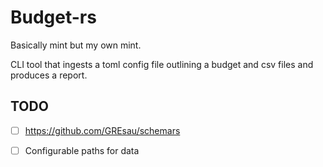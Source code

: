 # Budget-rs

Basically mint but my own mint.

CLI tool that ingests a toml config file outlining a budget and csv files and produces a report.

## TODO
- [ ] https://github.com/GREsau/schemars
- [ ] Configurable paths for data

